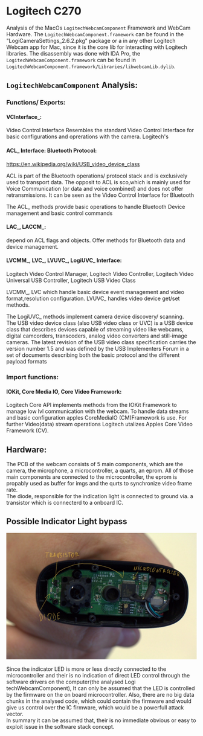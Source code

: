 # Logitech C270

Analysis of the MacOs `LogitechWebcamComponent` Framework and WebCam Hardware.
The `LogitechWebcamComponent.framework` can be found in the "LogiCameraSettings_2.6.2.pkg" package or a in any other Logitech Webcam app for Mac, since it is the core lib for interacting with Logitech libraries.
The disassembly was done with IDA Pro, the `LogitechWebcamComponent.framework` can be found in `LogitechWebcamComponent.framework/Libraries/libwebcamLib.dylib`.

## `LogitechWebcamComponent` Analysis: <br>

### Functions/ Exports:

#### VCInterface_:
Video Control Interface
Resembles the standard Video Control Interface for basic configurations and oprerations with the camera.
Logitech's

#### ACL_ Interface: Bluetooth Protocol:

https://en.wikipedia.org/wiki/USB_video_device_class

ACL is part of the Bluetooth operations/ protocol stack and is exclusively used to transport data. The opposit to ACL is sco,which is mainly used for Voice Communication (or data and voice combined) and does not offer retransmissions.
It can be seen as the Video Control Interface for Bluetooth



The ACL_ methods provide basic operations to handle Bluetooth Device management and basic control commands

#### LAC_, LACCM_:

depend on ACL flags and objects.  Offer methods for Bluetooth data and device management.

#### LVCMM_, LVC_, LVUVC_, LogiUVC_ Interface:
Logitech Video Control Manager, Logitech Video Controller, Logitech Video Universal USB Controller, Logitech USB Video Class

LVCMM_, LVC which handle basic device event management and video format,resolution configuration. LVUVC_ handles video device get/set methods.

The LogiUVC_ methods implement camera device discovery/ scanning.
The USB video device class (also USB video class or UVC) is a USB device class that describes devices capable of streaming video like webcams, digital camcorders, transcoders, analog video converters and still-image cameras.
The latest revision of the USB video class specification carries the version number 1.5 and was defined by the USB Implementers Forum in a set of documents describing both the basic protocol and the different payload formats

### Import functions:

#### IOKit, Core Media IO, Core Video Framework:

Logitech Core API implements methods from the IOKit Framework to manage low lvl communication with the webcam. To handle data streams and basic configuration apples CoreMediaIO (CM)Framework is use.
For further Video(data) stream operations Logitech utalizes Apples Core Video Framework (CV).

## Hardware:

The PCB of the webcam consists of 5 main components, which are the camera, the microphone, a microcontroller, a quarts, an eprom.
All of those main components are connected to the microcontroller, the eprom is propably used as buffer for imgs and the qurts to synchronize video frame rate.  
The diode, responsible for the indication light is connected to ground via. a transistor which is connecterd to a onboard IC.

## **Possible** Indicator Light bypass


![webcam pcb](media/pcb.JPG)

Since the indicator LED is more or less directly connected to the microcontroller and their is no indication of direct LED control through the software drivers on the computer(the analysed Logi techWebcamComponent), It can only be assumed that the LED is controlled by the firmware on the on board microcontroller.
Also, there are no big data chunks in the analysed code, which could contain the firmware and would give us control over the IC firmware, which would be a powerfull attack vector.  
In summary it can be assumed that, their is no immediate obvious or easy to exploit issue in the software stack concept.
